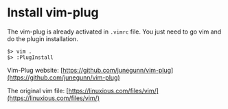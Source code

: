 # Install vim-plug

The vim-plug is already activated in `.vimrc` file. You just need to go vim and do the plugin installation.

    $> vim .
    $> :PlugInstall


Vim-Plug website: [https://github.com/junegunn/vim-plug](https://github.com/junegunn/vim-plug)

The original vim file: [https://linuxious.com/files/vim/](https://linuxious.com/files/vim/)
